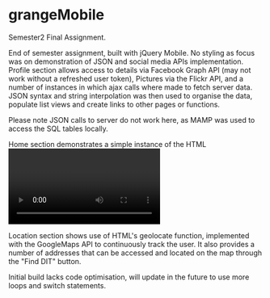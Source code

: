 # grangeMobile
Semester2 Final Assignment.

End of semester assignment, built with jQuery Mobile. No styling as focus was on demonstration of JSON
and social media APIs implementation. Profile section allows access to details via Facebook Graph API
(may not work without a refreshed user token), Pictures via the Flickr API, and a number of instances in
which ajax calls where made to fetch server data. JSON syntax and string interpolation was
then used to organise the data, populate list views and create links to other pages or functions.

Please note JSON calls to server do not work here, as MAMP was used to access the SQL tables locally.

Home section demonstrates a simple instance of the HTML <video> tag and the Twitter feed API.

Location section shows use of HTML's geolocate function, implemented with the GoogleMaps API to continuously 
track the user. It also provides a number of addresses that can be accessed and located on the map through
the "Find DIT" button.

Initial build lacks code optimisation, will update in the future to use more loops and switch statements.

